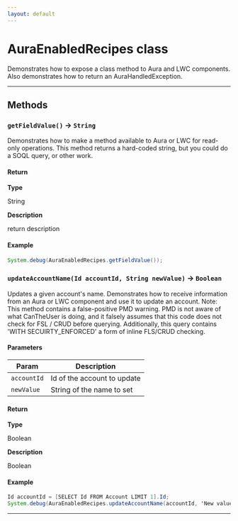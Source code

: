 ```yaml
---
layout: default
---
```

# AuraEnabledRecipes class

Demonstrates how to expose a class method to Aura and LWC components. Also demonstrates how to return an AuraHandledException.

---
## Methods
### `getFieldValue()` → `String`

Demonstrates how to make a method available to Aura or LWC for read-only operations. This method returns a hard-coded string, but you could do a SOQL query, or other work.

#### Return

**Type**

String

**Description**

return description

#### Example
```java
System.debug(AuraEnabledRecipes.getFieldValue());
```

### `updateAccountName(Id accountId, String newValue)` → `Boolean`

Updates a given account&apos;s name. Demonstrates how to receive information from an Aura or LWC component and use it to update an account. Note: This method contains a false-positive PMD warning. PMD is not aware of what CanTheUser is doing, and it falsely assumes that this code does not check for FSL / CRUD before querying. Additionally, this query contains &apos;WITH SECUIRTY_ENFORCED&apos; a form of inline FLS/CRUD checking.

#### Parameters

| Param | Description |
| ----- | ----------- |
|`accountId` |  Id of the account to update |
|`newValue` |   String of the name to set |

#### Return

**Type**

Boolean

**Description**

Boolean

#### Example
```java
Id accountId = [SELECT Id FROM Account LIMIT 1].Id;
System.debug(AuraEnabledRecipes.updateAccountName(accountId, 'New value set by AuraEnabled method'));
```

---
